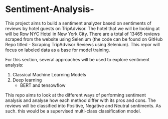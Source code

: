 # Sentiment-Analysis-

This project aims to build a sentiment analyzer based on sentiments of reviews by hotel guests on TripAdvisor. The hotel that we will be looking at will be Row NYC Hotel in New York City. There are a total of 13465 reviews scraped from the website using Selenium (the code can be found on GitHub Repo titled - Scraping TripAdvisor Reviews using Selenium). This repor will focus on labeled data as a base for model training. 

For this section, several approaches will be used to explore sentiment analysis:
1. Classical Machine Learning Models 
2. Deep learning 
    - BERT and tensowflow 

This repo aims to look at the different ways of performing sentiment analysis and analyse how each method differ with its pros and cons.
The reviews will be classified into Positive, Negative and Neutral sentiments. As such. this would be a supervised multi-class classification model.
